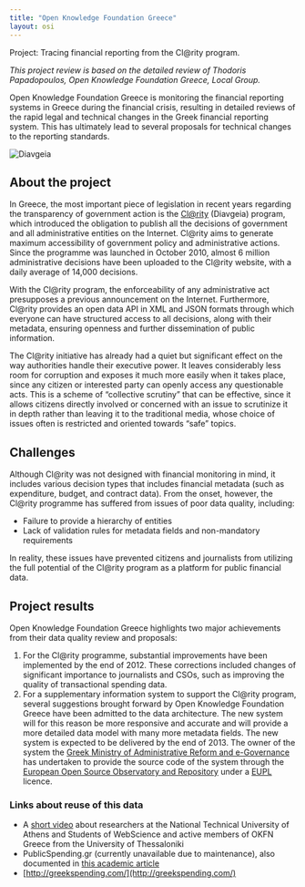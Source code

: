 ```yaml
---
title: "Open Knowledge Foundation Greece"
layout: osi
---
```


<div class="well">Project: Tracing financial reporting from the Cl@rity program.</div>

*This project review is based on the detailed review of Thodoris
Papadopoulos, Open Knowledge Foundation Greece, Local Group.*

Open Knowledge Foundation Greece is monitoring the financial reporting systems in
Greece during the financial crisis, resulting in detailed reviews of
the rapid legal and technical changes in the Greek financial
reporting system. This has ultimately lead to several proposals for technical changes to the reporting standards.

![Diavgeia](http://farm8.staticflickr.com/7140/7548263168_74dd2d423c_z.jpg)


## About the project

In Greece, the most important piece of legislation in recent years
regarding the transparency of government action is the [Cl@rity](http://diavgeia.gov.gr/) (Diavgeia)
program, which introduced the obligation to publish all the decisions of
government and all administrative entities on the Internet.
Cl@rity aims to generate maximum
accessibility of government policy and administrative actions. Since the
programme was launched in October 2010, almost 6 million administrative
decisions have been uploaded to the Cl@rity website, with a daily
average of 14,000 decisions.

With the Cl@rity program, the enforceability of any administrative act
presupposes a previous announcement on the Internet. Furthermore,
Cl@rity provides an open data API in XML and JSON formats through which
everyone can have structured access to all decisions, along with their
metadata, ensuring openness and further dissemination of public
information.

The Cl@rity initiative has already had a quiet but significant
effect on the way authorities handle their executive power. It leaves
considerably less room for corruption and exposes it much more easily
when it takes place, since any citizen or interested party can openly
access any questionable acts. This is a scheme of “collective scrutiny”
that can be effective, since it allows citizens directly involved or
concerned with an issue to scrutinize it in depth rather than leaving
it to the traditional media, whose choice of issues often is restricted
and oriented towards “safe” topics.

## Challenges

Although Cl@rity was not designed with financial monitoring in mind, it
includes various decision types that includes financial metadata
(such as expenditure, budget, and contract data). From the onset, however,
the Cl@rity programme has suffered from issues of poor data quality, including:

*  Failure to provide a hierarchy of entities
*  Lack of validation rules for metadata fields and non-mandatory
    requirements

In reality, these issues have prevented citizens and journalists from
utilizing the full potential of the Cl@rity program as a platform for
public financial data.

## Project results

Open Knowledge Foundation Greece highlights two major achievements from their data quality review and proposals:

1.  For the Cl@rity programme, substantial improvements have been
    implemented by the end of 2012. These corrections included changes
    of significant importance to journalists and CSOs, such as improving
    the quality of transactional spending data.
2.  For a supplementary information system to support the Cl@rity
    program, several suggestions brought forward by Open Knowledge Foundation Greece have been
    admitted to the data architecture. The new system will for this
    reason be more responsive and accurate and will provide a more detailed
    data model with many more metadata fields. The new system is
    expected to be delivered by the end of 2013. The owner of the system
    the [Greek Ministry of Administrative Reform and
    e-Governance](http://www.ydmed.gov.gr/) has undertaken to provide
    the source code of the system through the [European Open Source
    Observatory and
    Repository](http://joinup.ec.europa.eu/community/osor/description) under
    a [EUPL](http://joinup.ec.europa.eu/software/page/eupl) licence.

### Links about reuse of this data

*  A [short video]((https://vimeo.com/46543472)) about researchers at the National Technical University
    of Athens and Students of WebScience and active members of OKFN
    Greece from the University of Thessaloniki
*  PublicSpending.gr (currently unavailable due to maintenance), also
    documented in [this academic
    article](http://papers.ssrn.com/sol3/papers.cfm?abstract_id=2193600)
*  [http://greekspending.com/](http://greekspending.com/)
